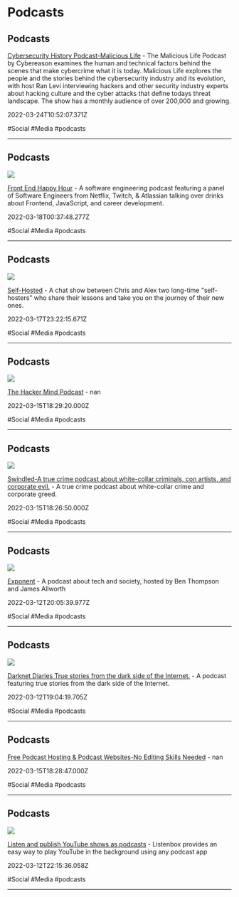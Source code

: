 # Podcasts

## Podcasts

[Cybersecurity History Podcast-Malicious Life](https://malicious.life) - The Malicious Life Podcast by Cybereason examines the human and technical factors behind the scenes that make cybercrime what it is today. Malicious Life explores the people and the stories behind the cybersecurity industry and its evolution, with host Ran Levi interviewing hackers and other security industry experts about hacking culture and the cyber attacks that define todays threat landscape. The show has a monthly audience of over 200,000 and growing.

2022-03-24T10:52:07.371Z

#Social #Media #podcasts

---

## Podcasts

![](https://frontendhappyhour.com/public/img/front-end-happy-hour-logo-banner.jpg)

[Front End Happy Hour](https://www.frontendhappyhour.com) - A software engineering podcast featuring a panel of Software Engineers from Netflix, Twitch, & Atlassian talking over drinks about Frontend, JavaScript, and career development.

2022-03-18T00:37:48.277Z

#Social #Media #podcasts

---

## Podcasts

![](https://assets.fireside.fm/file/fireside-images/podcasts/images/7/7296e34a-2697-479a-adfb-ad32329dd0b0/cover_medium.jpg)

[Self-Hosted](https://selfhosted.show) - A chat show between Chris and Alex two long-time "self-hosters" who share their lessons and take you on the journey of their new ones.

2022-03-17T23:22:15.671Z

#Social #Media #podcasts

---

## Podcasts

![](https://deow9bq0xqvbj.cloudfront.net/image-logo/8987066/podbean-square-compressed.jpg)

[The Hacker Mind Podcast](https://thehackermind.com) - nan

2022-03-15T18:29:20.000Z

#Social #Media #podcasts

---

## Podcasts

![](https://swindledpodcast.com/wp-content/uploads/cropped-icon-512x512-1.png)

[Swindled-A true crime podcast about white-collar criminals, con artists, and corporate evil.](https://swindledpodcast.com) - A true crime podcast about white-collar crime and corporate greed.

2022-03-15T18:26:50.000Z

#Social #Media #podcasts

---

## Podcasts

![](https://s0.wp.com/i/blank.jpg)

[Exponent](https://exponent.fm) - A podcast about tech and society, hosted by Ben Thompson and James Allworth

2022-03-12T20:05:39.977Z

#Social #Media #podcasts

---

## Podcasts

![](https://darknetdiaries.com/imgs/darknet-diaries-sm.jpg)

[Darknet Diaries True stories from the dark side of the Internet.](https://darknetdiaries.com) - A podcast featuring true stories from the dark side of the Internet.

2022-03-12T19:04:19.705Z

#Social #Media #podcasts

---

## Podcasts

[Free Podcast Hosting & Podcast Websites-No Editing Skills Needed](https://soundbran.ch) - nan

2022-03-15T18:28:47.000Z

#Social #Media #podcasts

---

## Podcasts

![](https://listenbox.app/images/landing.png)

[Listen and publish YouTube shows as podcasts](https://listenbox.app) - Listenbox provides an easy way to play YouTube in the background using any podcast app

2022-03-12T22:15:36.058Z

#Social #Media #podcasts

---
